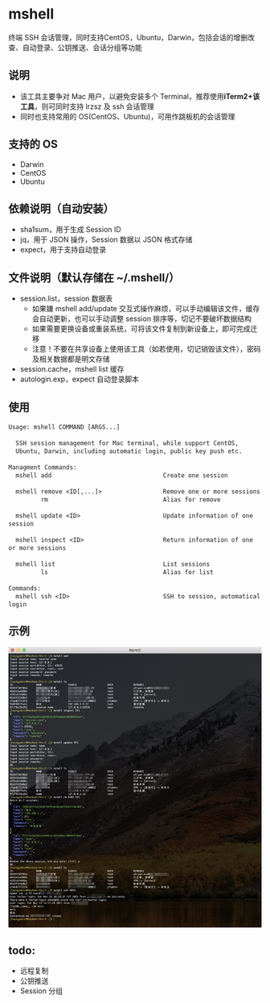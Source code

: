 # mshell
终端 SSH 会话管理，同时支持CentOS，Ubuntu，Darwin，包括会话的增删改查、自动登录、公钥推送、会话分组等功能

## 说明
- 该工具主要争对 Mac 用户，以避免安装多个 Terminal，推荐使用**iTerm2+该工具**，则可同时支持 lrzsz 及 ssh 会话管理
- 同时也支持常用的 OS(CentOS、Ubuntu)，可用作跳板机的会话管理

## 支持的 OS
- Darwin
- CentOS
- Ubuntu

## 依赖说明（自动安装）
- sha1sum，用于生成 Session ID
- jq，用于 JSON 操作，Session 数据以 JSON 格式存储
- expect，用于支持自动登录

## 文件说明（默认存储在 ~/.mshell/）
- session.list，session 数据表
  - 如果嫌 mshell add/update 交互式操作麻烦，可以手动编辑该文件，缓存会自动更新，也可以手动调整 session 排序等，切记不要破坏数据结构
  - 如果需要更换设备或重装系统，可将该文件复制到新设备上，即可完成迁移
  - 注意！不要在共享设备上使用该工具（如若使用，切记销毁该文件），密码及相关数据都是明文存储
- session.cache，mshell list 缓存
- autologin.exp，expect 自动登录脚本

## 使用
```shell
Usage: mshell COMMAND [ARGS...]

  SSH session management for Mac terminal, while support CentOS,
  Ubuntu, Darwin, including automatic login, public key push etc.

Managment Commands:
  mshell add                               Create one session

  mshell remove <ID[,...]>                 Remove one or more sessions
         rm                                Alias for remove

  mshell update <ID>                       Update information of one session

  mshell inspect <ID>                      Return information of one or more sessions
 
  mshell list                              List sessions
         ls                                Alias for list

Commands:
  mshell ssh <ID>                          SSH to session, automatical login
```

## 示例
![测试报告](https://github.com/goindow/mshell/blob/master/example/example.png)

## todo:
- 远程复制
- 公钥推送
- Session 分组
